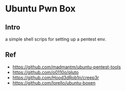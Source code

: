 # Ubuntu Pwn Box

## Intro
a simple shell scrips for setting up a pentest env.

## Ref
* https://github.com/madmantm/ubuntu-pentest-tools
* https://github.com/o0110o/pluto
* https://github.com/Hood3dRob1n/creep3r
* https://github.com/lorello/ubuntu-boxen
